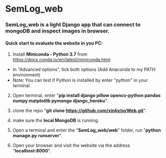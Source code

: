 # SemLog_web

### SemLog_web is a light Django app that can connect to mongoDB and inspect images in browser.

#### Quick start to evaluate the website in you PC:

1. Install **Miniconda - Python 3.7** from https://docs.conda.io/en/latest/miniconda.html
- In "Advanced options", tick both options (Add Anaconda to my PATH environment)
- Note: You can test if Python is installed by enter "python" in your terminal.

2. Open terminal, enter "**pip install django pillow opencv-python pandas numpy matplotlib pymongo django_heroku**".

3. clone the repo "**git clone https://github.com/xinliy/pyWeb.git**".

4. make sure the **local MongoDB** is running.

5. Open a terminal and enter the "**SemLog_web/web**" folder, run "**python manage.py runserver**".

6. Open your browser and visit the website via the address "**localhost:8000**".

